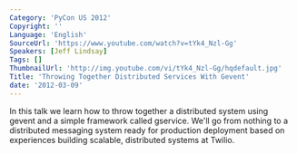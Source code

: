 ```yaml
---
Category: 'PyCon US 2012'
Copyright: ''
Language: 'English'
SourceUrl: 'https://www.youtube.com/watch?v=tYk4_Nzl-Gg'
Speakers: [Jeff Lindsay]
Tags: []
ThumbnailUrl: 'http://img.youtube.com/vi/tYk4_Nzl-Gg/hqdefault.jpg'
Title: 'Throwing Together Distributed Services With Gevent'
date: '2012-03-09'
---
```

In this talk we learn how to throw together a distributed system using gevent
and a simple framework called gservice. We'll go from nothing to a distributed
messaging system ready for production deployment based on experiences building
scalable, distributed systems at Twilio.
